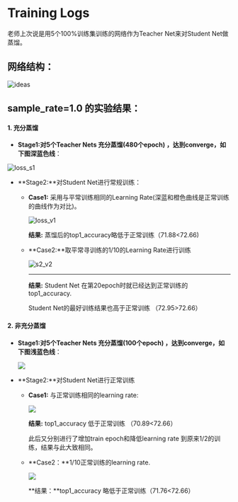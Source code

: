 # Training Logs

老师上次说是用5个100%训练集训练的网络作为Teacher Net来对Student Net做蒸馏。

## 网络结构：

![ideas](ideas_revised.png)

## sample_rate=1.0 的实验结果：

#### **1. 充分蒸馏**

* **Stage1:**对5个Teacher Nets 充分蒸馏(**480个epoch**) ，达到converge，如下图**深蓝色线**：

![loss_s1](s1_loss_r1.png)

   * **Stage2:**对Student Net进行常规训练：

      * **Case1:** 采用与平常训练相同的Learning Rate(深蓝和橙色曲线是正常训练的曲线作为对比)。

        ![loss_v1](s2_v1.png) 

        **结果:** 蒸馏后的top1_accuracy略低于正常训练（71.88<72.66)

      * **Case2:**取平常寻训练的1/10的Learning Rate进行训练

        ![s2_v2](s2_v2.png)

        ****

        **结果:** Student Net 在第20epoch时就已经达到正常训练的top1_accuracy. 

        Student Net的最好训练结果也高于正常训练 （72.95>72.66）

#### 2. 非充分蒸馏

* **Stage1:**对5个Teacher Nets 充分蒸馏(**100个epoch**) ，达到converge，如下图**浅蓝色线**：

  ![](s1_loss_r1.png)

* **Stage2:**对Student Net进行正常训练

  * **Case1:**  与正常训练相同的learning rate:

    ![](s2_v3.png)

    **结果:** top1_accuracy 低于正常训练 （70.89<72.66）

    此后又分别进行了增加train epoch和降低learning rate 到原来1/2的训练，结果与此大致相同。

  * **Case2：**1/10正常训练的learning rate.

    ![](s2_v4.png)

    **结果：**top1_accuracy 略低于正常训练（71.76<72.66）